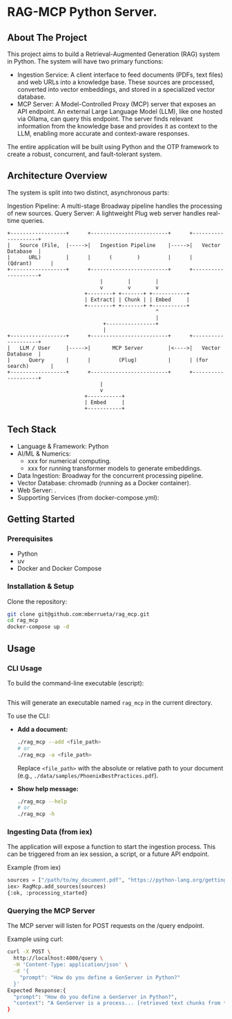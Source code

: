 # RAG-MCP Python Server. 

## About The Project

This project aims to build a Retrieval-Augmented Generation (RAG) system in Python. The system will have two primary functions:

- Ingestion Service: A client interface to feed documents (PDFs, text files) and web URLs into a knowledge base. These sources are processed, converted into vector embeddings, and stored in a specialized vector database.
- MCP Server: A Model-Controlled Proxy (MCP) server that exposes an API endpoint. An external Large Language Model (LLM), like one hosted via Ollama, can query this endpoint. The server finds relevant information from the knowledge base and provides it as context to the LLM, enabling more accurate and context-aware responses.

The entire application will be built using Python and the OTP framework to create a robust, concurrent, and fault-tolerant system.

## Architecture Overview

The system is split into two distinct, asynchronous parts:

Ingestion Pipeline: A multi-stage Broadway pipeline handles the processing of new sources.
Query Server: A lightweight Plug web server handles real-time queries.


```
+------------------+      +-------------------------+      +--------------------+
|   Source (File,  |----->|   Ingestion Pipeline    |----->|   Vector Database  |
|      URL)        |      |      (        )         |      |      (Qdrant)      |
+------------------+      +-------------------------+      +--------------------+
                              |        |        |
                              v        v        v
                         +--------+ +-------+ +-----------+
                         | Extract| | Chunk | | Embed     |
                         +--------+ +-------+ +-----------+
                                                ^
                                                |
                               +----------------+
                               |
+------------------+      +-------------------------+      +--------------------+
|   LLM / User     |----->|       MCP Server        |<---->|   Vector Database  |
|      Query       |      |         (Plug)          |      | (for search)       |
+------------------+      +-------------------------+      +--------------------+
                              |
                              v
                         +-----------+
                         | Embed     |
                         +-----------+
```

## Tech Stack

- Language & Framework: Python 
- AI/ML & Numerics:
    - xxx for numerical computing.
    - xxx for running transformer models to generate embeddings.
- Data Ingestion: Broadway for the concurrent processing pipeline.
- Vector Database: chromadb (running as a Docker container).
- Web Server: .
- Supporting Services (from docker-compose.yml):

## Getting Started

### Prerequisites

- Python 
- uv
- Docker and Docker Compose

### Installation & Setup

Clone the repository:

``` sh
git clone git@github.com:mberrueta/rag_mcp.git
cd rag_mcp
docker-compose up -d
```

## Usage

### CLI Usage

To build the command-line executable (escript):

```bash
```

This will generate an executable named `rag_mcp` in the current directory.

To use the CLI:

*   **Add a document:**
    ```bash
    ./rag_mcp --add <file_path>
    # or
    ./rag_mcp -a <file_path>
    ```
    Replace `<file_path>` with the absolute or relative path to your document (e.g., `./data/samples/PhoenixBestPractices.pdf`).

*   **Show help message:**
    ```bash
    ./rag_mcp --help
    # or
    ./rag_mcp -h
    ```

### Ingesting Data (from iex)

The application will expose a function to start the ingestion process. 
This can be triggered from an iex session, a script, or a future API endpoint.

Example (from iex)

``` python
sources = ["/path/to/my_document.pdf", "https://python-lang.org/getting-started/introduction.html"]
iex> RagMcp.add_sources(sources)
{:ok, :processing_started}

```

### Querying the MCP Server

The MCP server will listen for POST requests on the /query endpoint.

Example using curl:

``` sh
curl -X POST \
  http://localhost:4000/query \
  -H 'Content-Type: application/json' \
  -d '{
    "prompt": "How do you define a GenServer in Python?"
  }'
Expected Response:{
  "prompt": "How do you define a GenServer in Python?",
  "context": "A GenServer is a process... [retrieved text chunks from the vector database] ...and it is a core part of OTP."
}
```

